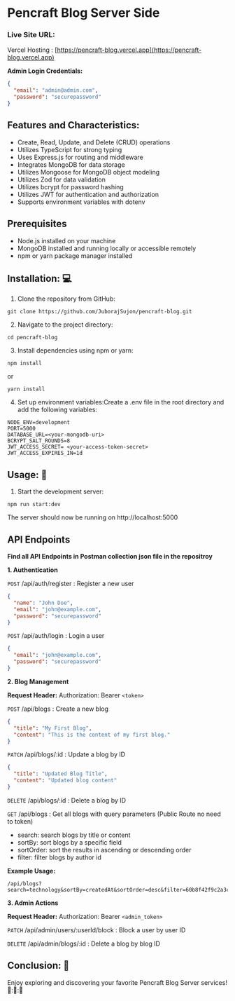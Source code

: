 # Pencraft Blog Server Side

### Live Site URL:

Vercel Hosting : [https://pencraft-blog.vercel.app](https://pencraft-blog.vercel.app)

**Admin Login Credentials:**

```json
{
  "email": "admin@admin.com",
  "password": "securepassword"
}
```

## Features and Characteristics:

- Create, Read, Update, and Delete (CRUD) operations
- Utilizes TypeScript for strong typing
- Uses Express.js for routing and middleware
- Integrates MongoDB for data storage
- Utilizes Mongoose for MongoDB object modeling
- Utilizes Zod for data validation
- Utilizes bcrypt for password hashing
- Utilizes JWT for authentication and authorization
- Supports environment variables with dotenv

## Prerequisites

- Node.js installed on your machine
- MongoDB installed and running locally or accessible remotely
- npm or yarn package manager installed

## Installation: :computer:

1. Clone the repository from GitHub:

```
git clone https://github.com/JuborajSujon/pencraft-blog.git

```

2. Navigate to the project directory:

```
cd pencraft-blog
```

3. Install dependencies using npm or yarn:

```
npm install
```

or

```
yarn install
```

4. Set up environment variables:Create a .env file in the root directory and add the following variables:

```
NODE_ENV=development
PORT=5000
DATABASE_URL=<your-mongodb-uri>
BCRYPT_SALT_ROUNDS=8
JWT_ACCESS_SECRET= <your-access-token-secret>
JWT_ACCESS_EXPIRES_IN=1d
```

## Usage: :book:

1. Start the development server:

```
npm run start:dev
```

The server should now be running on http://localhost:5000

## API Endpoints

**Find all API Endpoints in Postman collection json file in the repositroy**

**1. Authentication**

`POST` /api/auth/register : Register a new user

```json
{
  "name": "John Doe",
  "email": "john@example.com",
  "password": "securepassword"
}
```

`POST` /api/auth/login : Login a user

```json
{
  "email": "john@example.com",
  "password": "securepassword"
}
```

**2. Blog Management**

**Request Header:** Authorization: Bearer `<token>`

`POST` /api/blogs : Create a new blog

```json
{
  "title": "My First Blog",
  "content": "This is the content of my first blog."
}
```

`PATCH` /api/blogs/:id : Update a blog by ID

```json
{
  "title": "Updated Blog Title",
  "content": "Updated blog content"
}
```

`DELETE` /api/blogs/:id : Delete a blog by ID

`GET` /api/blogs : Get all blogs with query parameters (Public Route no need to token)

- search: search blogs by title or content
- sortBy: sort blogs by a specific field
- sortOrder: sort the results in ascending or descending order
- filter: filter blogs by author id

**Example Usage:**

```
/api/blogs?search=technology&sortBy=createdAt&sortOrder=desc&filter=60b8f42f9c2a3c9b7cbd4f18
```

**3. Admin Actions**

**Request Header:** Authorization: Bearer `<admin_token>`

`PATCH` /api/admin/users/:userId/block : Block a user by user ID

`DELETE` /api/admin/blogs/:id : Delete a blog by blog ID

## Conclusion: :rocket:

Enjoy exploring and discovering your favorite Pencraft Blog Server services! :rocket:::rocket:::rocket:
